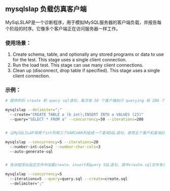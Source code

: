 ## mysqlslap 负载仿真客户端

MySqLSLAP是一个诊断程序，用于模拟MySQL服务器的客户端负载，并报告每个阶段的时序。它像多个客户端正在访问服务器一样工作。

### 使用场景：

1. Create schema, table, and optionally any stored programs or data to use for the test. This stage uses a single client connection.
2. Run the load test. This stage can use many client connections.
3. Clean up (disconnect, drop table if specified). This stage uses a single client connection.

### 示例：

```bash
# 提供你的 create 和 query sql语句，每次有 50 个客户端执行 querying 和 200 个客户端执行 selects 。 (enter the command on a single line):

mysqlslap --delimiter=";"
  --create="CREATE TABLE a (b int);INSERT INTO a VALUES (23)"
  --query="SELECT * FROM a" --concurrency=50 --iterations=200


# 让MySQLSLAP用两个int列和三个VARCHAR列组成一个查询SQL语句。使用五个客户机查询20次。不要创建表或插入数据（也就是说，使用以前的测试的模式和数据）：

mysqlslap --concurrency=5 --iterations=20
  --number-int-cols=2 --number-char-cols=3
  --auto-generate-sql


# 告诉程序从指定文件中加载create、insert和query SQL语句，其中create.sql文件有多个以“;”分隔的表创建语句，以及多个以“;”分隔的insert语句。查询文件将有多个由“；”分隔的查询。运行所有的加载语句，然后运行五个客户端（五次）的查询文件中的所有查询：

mysqlslap --concurrency=5
  --iterations=5 --query=query.sql --create=create.sql
  --delimiter=";"

```
